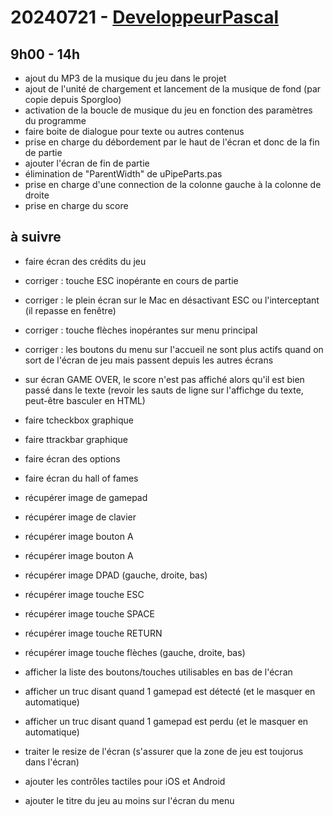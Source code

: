 # 20240721 - [DeveloppeurPascal](https://github.com/DeveloppeurPascal)

## 9h00 - 14h

* ajout du MP3 de la musique du jeu dans le projet
* ajout de l'unité de chargement et lancement de la musique de fond (par copie depuis Sporgloo)
* activation de la boucle de musique du jeu en fonction des paramètres du programme
* faire boite de dialogue pour texte ou autres contenus
* prise en charge du débordement par le haut de l'écran et donc de la fin de partie
* ajouter l'écran de fin de partie
* élimination de "ParentWidth" de uPipeParts.pas
* prise en charge d'une connection de la colonne gauche à la colonne de droite
* prise en charge du score

## à suivre

* faire écran des crédits du jeu


* corriger : touche ESC inopérante en cours de partie
* corriger : le plein écran sur le Mac en désactivant ESC ou l'interceptant (il repasse en fenêtre)
* corriger : touche flèches inopérantes sur menu principal
* corriger : les boutons du menu sur l'accueil ne sont plus actifs quand on sort de l'écran de jeu mais passent depuis les autres écrans
* sur écran GAME OVER, le score n'est pas affiché alors qu'il est bien passé dans le texte (revoir les sauts de ligne sur l'affichge du texte, peut-être basculer en HTML)


* faire tcheckbox graphique
* faire ttrackbar graphique
* faire écran des options


* faire écran du hall of fames


* récupérer image de gamepad
* récupérer image de clavier
* récupérer image bouton A
* récupérer image bouton A
* récupérer image DPAD (gauche, droite, bas)
* récupérer image touche ESC
* récupérer image touche SPACE
* récupérer image touche RETURN
* récupérer image touche flèches (gauche, droite, bas)
* afficher la liste des boutons/touches utilisables en bas de l'écran
* afficher un truc disant quand 1 gamepad est détecté (et le masquer en automatique)
* afficher un truc disant quand 1 gamepad est perdu (et le masquer en automatique)


* traiter le resize de l'écran (s'assurer que la zone de jeu est toujorus dans l'écran)


* ajouter les contrôles tactiles pour iOS et Android
* ajouter le titre du jeu au moins sur l'écran du menu
